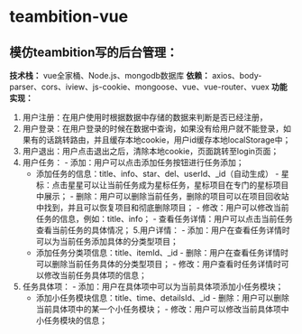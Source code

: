 # teambition-vue

## 模仿teambition写的后台管理：

**技术栈：** vue全家桶、Node.js、mongodb数据库
**依赖：** axios、body-parser、cors、iview、js-cookie、mongoose、vue、vue-router、vuex
**功能实现：**
  1. 用户注册：在用户使用时根据数据中存储的数据来判断是否已经注册，
  2. 用户登录：在用户登录的时候在数据中查询，如果没有给用户就不能登录，如果有的话跳转路由，并且缓存本地cookie，用户id缓存本地localStorage中；
  3. 用户退出：用户点击退出之后，清除本地cookie，页面跳转至login页面；
  4. 用户任务：
    - 添加：用户可以点击添加任务按钮进行任务添加；
      - 添加任务的信息：title、info、star、del、userId、_id（自动生成）
    - 星标：点击星星可以让当前任务成为星标任务，星标项目在专门的星标项目中展示；
    - 删除：用户可以删除当前任务，删除的项目可以在项目回收站中找到，并且可以恢复项目和彻底删除项目；
    - 修改：用户可以修改当前任务的信息，例如：title、info；
    - 查看任务详情：用户可以点击当前任务查看当前任务的具体情况；
  5.用户详情：
    - 添加：用户在查看任务详情时可以为当前任务添加具体的分类型项目；
       - 添加任务分类项信息：title、itemId、_id
    -  删除：用户在查看任务详情时可以删除当前任务具体的分类型项目；
    - 修改：用户查看时任务详情时可以修改当前任务具体项的信息；
  6. 任务具体项：
    - 添加：用户在具体项中可以为当前具体项添加小任务模块；
       - 添加小任务模块信息：title、time、detailsId、_id
    - 删除：用户可以删除当前具体项中的某一个小任务模块；
    - 修改：用户可以修改当前具体项中小任务模块的信息；
